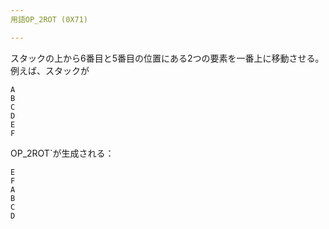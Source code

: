 ```yaml
---
用語OP_2ROT (0X71)

---
```

スタックの上から6番目と5番目の位置にある2つの要素を一番上に移動させる。例えば、スタックが

```text
A
B
C
D
E
F
```

OP_2ROT`が生成される：

```text
E
F
A
B
C
D
```